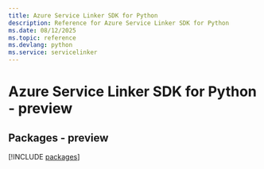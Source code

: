 ```yaml
---
title: Azure Service Linker SDK for Python
description: Reference for Azure Service Linker SDK for Python
ms.date: 08/12/2025
ms.topic: reference
ms.devlang: python
ms.service: servicelinker
---
```

# Azure Service Linker SDK for Python - preview
## Packages - preview
[!INCLUDE [packages](service-linker-index.md)]